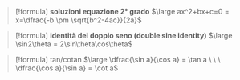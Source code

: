 > [!formula]  **soluzioni equazione 2° grado**
> $\large ax^2+bx+c=0 = x=\dfrac{-b \pm \sqrt{b^2-4ac}}{2a}$

> [!formula]  **identità del doppio seno (double sine identity)**
> $\large \sin2\theta = 2\sin\theta\cos\theta$

> [!formula] tan/cotan
> $\large \dfrac{\sin a}{\cos a} = \tan a \ \ \ \dfrac{\cos a}{\sin a} = \cot a$

